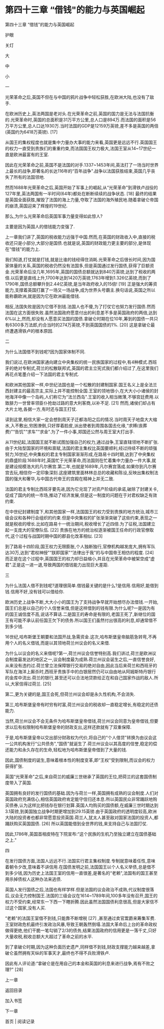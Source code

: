 # 第四十三章 “借钱"的能力与英国崛起

第四十三章 “借钱"的能力与英国崛起

护眼

关灯

大

中

小

一

光荣革命之后,英国不但在与中国的鸦片战争中轻松获胜,在欧洲大陆,也没有了敌手.

在欧洲历史上,英法两国是老对头.在光荣革命之前,英国的国力是无法与法国抗衡的.光荣革命时,英国的总面积是31万平方公里,总人口是894万.而法国的面积是56万平方公里,总人口达1930万.当时法国的GDP是12159万英镑,差不多是英国的两倍(英国约为6418万英镑). [17]

从国王的集权程度也就是集中力量办大事的能力来看,英国更是远远不行.英国国王的权力一直受到贵族们的重重约束,而法国国王权力极大,法国王室从14~17世纪一直是欧洲最富有的王室.

因此在光荣革命之前,英国不是法国的对手.1337~1453年间,英法打了一场当时世界上最长的战争,即著名的长达116年的“百年战争".战争以法国获胜结束,英国几乎丧失了所有的法国领地.

然而1688年光荣革命之后,英国开始了军事上的崛起,从“光荣革命"到滑铁卢战役的127年里,英法两国有一半时间(64年)都处在断断续续的战争状态. [18] 最终的结果是英国全面获胜,摧毁了法国的海上力量,夺取了法国的海外殖民地.随着拿破仑帝国的崩溃,英国迎来了辉煌的19世纪.

那么,为什么光荣革命后英国军事力量变得如此惊人?

主要是因为英国人的借钱能力变强了.

上一章我们讲了,英国的税收能力远强于中国.然而,在英国的财政收入中,直接的税收还只是小部分,大部分是国债.也就是说,英国的财政能力更主要的部分,是体现在“借钱"的能力上.

我们知道,打仗就是打钱,就是比谁的钱经得住消耗.光荣革命之后很长时间,因为国家体量的关系,英国的税收仍然没有法国多,但是英国通过发行国债,获得了巨额资金.光荣革命后没几年,1695年,英国的国债总额就达到840万英镑,达到了税收的两倍.以后更是直线上升,1700年达到1420万英镑,1763年增到1.326亿英镑,而到了1790年,国债总额攀升到2.44亿英镑,是当年政府收入的15倍! [19] 正是强大的筹资能力,支撑着英国打赢了一场又一场战争,成为世界头号霸主.换句话说,英国之所以能称霸欧洲,就是因为它在欧洲最能借钱.

相反,法国失败是因为它借不到钱.法国人也不傻,为了打仗它也努力发行国债.然而法国在这方面很失败.虽然法国政府愿意付出的利息差不多是英国政府的两倍,达到6%以上,然而,却没有人愿意买法国的国债.拿破仑时期在位10年,筹到的国债一共只有6300多万法郎,约合当时的274万英镑,不到英国国债的1%. [20] 这是拿破仑最终遭遇滑铁卢的根本原因.

二

为什么法国借不到钱呢?因为国家体制不同.

我们说过,在欧洲国家通向建立中央集权的统一民族国家的过程中,有4种模式.西班牙的绝对专制式,荷兰的松散联邦式,英国的君主立宪式我们都介绍过了,在这里我们再花点笔墨介绍一下法国的君主专制式.

和欧洲其他国家一样,中世纪法国也是一个松散的封建制国家.国王名义上是全法兰西封建主的最高宗主,实际上并不能控制全国.王室的领地很小,在大大小小诸侯的封地海洋中像一个岛屿,人们称它为“法兰西岛".王室的收入相当微薄,不够宫廷费用.以致腓力一世曾率领臣仆抢劫过路的意大利客商,以补不足. [21] 然而,诸侯们却占有大片土地,各据一方,有时还与国王打仗.

读到这里,相信大家一定会想到周天子迁都洛阳之后的情况.当时周天子地盘大大缩水,入不敷出,穷困潦倒,只好厚着脸皮,派出使者到周围各国去化缘,“求赙(丧葬费)"“告饥"“求车"“求金".为了一件小事,郑国还公然与周王室大打出手.

从11世纪起,法国国王就不断试图加强自己的权力,通过战争,王室直辖领地不断扩张.由于大陆型国家的环境和禀赋,法国的君主集权比英国要顺利,经过持续不断的顽强努力,16世纪,中央集权的君主专制国家渐渐形成,在路易十四时期,达到了中央集权的鼎盛阶段.1688年时,英国忙于光荣革命,而法国则在忙着集中力量办一件大事,就是建设规模浩大的凡尔赛宫.第二年,也就是1689年,凡尔赛宫落成.如果你到凡尔赛宫去玩,相信你一定印象深刻.这座建筑里面林林总总的收藏和陈设,反映出集权制法国的强大和奢华,与中国古代帝王的宫殿在精神上并无二致.

法国的君主专制比西班牙要先进,因为它兑现了对资产阶级的承诺,破除了封建关卡,促成了国内的统一市场,推动了经济发展,但是这一制度的问题在于对君权缺乏有效约束.

在中世纪封建制度下,和其他国家一样,法国国王的权力受到贵族的地方统治,城市三级会议和各种行会组织的约束.但是中央集权的扩张渐渐突破了这些约束,表现之一就是税收的增长.比如在路易十一统治期间,税收增长了近四倍.为了征税,法国建立起一支庞大的官僚队伍. [22] 贵族在地方的统治权逐渐被国王任命的行政官僚取代,这个过程与战国时期中国的郡县化改革相似. [23]

到了路易十四阶段,国王权力无限膨胀,个人独断独行,官僚机构越发庞大,拥有军队达30万,达到“君权神授"“朕即国家"“法律出于我"的与中国帝王相仿的程度. [24] 而正是在这个过程中,英国国王的权力却日益缩小,并且在光荣革命中被架空成“虚君".正是这一进一退,导致两国的借钱能力出现巨大差距.

三

为什么法国人借不到钱呢?道理很简单.借钱最关键的是什么?是信用.信用好,能借到钱.信用不好,没有钱可以借给你.

欧洲历史上战争不断,大大小小的国王为了支持战争早就开始想尽办法借钱.一开始,国王们总是以自己的个人信誉来借,但是这样借到的钱有限.为什么呢?一是因为有的国王诚信度不高,说话不算话.二是国王的寿命是有限的,老国王死了,新继位的国王有可能不承认前任国王欠下的债务.所以国王们虽然付出很高的利息,却通常借不到多少钱.

16世纪,哈布斯堡王朝要和法国开战,急需资金.这次,哈布斯堡皇帝脑筋急转弯,不再用个人的名义借钱,而是以其领地荷兰州议会的名义来借.

为什么以议会的名义来借呢?第一,荷兰州议会信誉特别高.我们讲过,荷兰是欧洲议会制度最发达的地区之一,议会制度最为成熟.荷兰州议会诞生之后,一直信誉良好,从来没有违约过.荷兰曾立法保障银行交易的绝对自由,因此当后来荷兰和西班牙的军队在海洋上厮杀时,西班牙贵族手中的白银居然仍可以自由地从阿姆斯特丹银行的金库中流出.荷兰的银行,甚至还可以合法地贷款给正在和自己国家作战的敌人.所以,大家信得过荷兰. [25]

第二,更为关键的是,国王会死,但荷兰州议会却是永久性机构,不会消失.

第三,哈布斯堡皇帝有时穷有时富,荷兰州议会的税收却一直稳定增长,有稳定的还债能力.

当然,荷兰州议会不会无条件为哈布斯堡皇帝借钱,荷兰州议会同意为皇帝借钱,但要求以后有权限制哈布斯堡皇帝的财政支出,这样还款就有了双重保障.

于是,哈布斯堡皇帝以交出部分财政权为代价,将自己的“个人借贷"转换为由议会这一公共机构发行“公共债务",“国债"就诞生了.荷兰州议会以其高度的信誉,稳定的偿还能力和永久存在的生命,轻松地为哈布斯堡皇帝借到了大量的钱.

因此,国债制度的诞生,意味着根本性的制度变革,即“王权"受到限制,而议会的权力获得扩张.

英国“光荣革命"之后,来自荷兰的威廉三世继承了英国的王位,把荷兰的这套国债制度带入了英国.

英国拥有良好的发行国债的基础.因为与荷兰一样,英国拥有成熟的议会制度.人们对英国政府充满信心,相信英国政府肯定能守信归还本息.所以英国民众非常踊跃地购买债券,认为这样比把钱存在银行划算.英国人均购买的国债额,在威廉三世时期达到3.1英镑,到美国独立战争时期更增加到29.15英镑.由于英国政府的透明度较高,欧洲大陆的投资者也都非常愿意投资英国.荷兰人,犹太人甚至敌对国家法国的投资人,都踊跃购买英国国债. [26] 所以英国能借到全世界的钱,来支持自己与法国打仗.

因此,1786年,英国首相皮特在下院宣布:“这个民族的生机乃至独立建立在国债基础之上."

四

在发行国债方面,法国人远远不行.法国实行君主集权制度.专制就意味着任性,意味着朝令夕改,意味着不讲信用.在国债发明之前,法国国王以个人名义举债,总是借不到多少钱,因为历史上法国王室的信用一直很差,是著名的“老赖",法国有的国王甚至用杀掉债权人这种办法来逃债.

英国人发行国债之后,法国也有样学样.但是法国的议会政治不成熟,代议制度很落后,议会无力控制国王.法国的三级会议在1614~1789年间,100多年没有召开,国王的权力不受约束,经常东一下西一下瞎折腾.因此虽然法国国债利息很高,但是大家信不过这个国家,没有人买.

“老赖"的法国王室借不到钱,只能靠不断增税 [27] ,甚至通过卖官鬻爵来筹集军费.王室财政危机最终引发政治风暴,导致王朝轰然倒塌.法国大革命后上台的革命政权做得更绝,他们干脆一笔勾销了2/3的债务,结果法国政府的信用更是一落千丈,只好大量收税,税收总额大大超过了革命之前的水平.

到了拿破仑时期,因为这种负面历史遗产,同样借不到钱,财政支撑能力越来越差,拿破仑虽然拥有天纵的军事天才,最终也不得不兵败滑铁卢.

因此有人评论道:“拿破仑是在用自己的本金和英国的利息来进行战争,焉有不败之理?" [28]

上一章

返回目录

加入书签

下一章

首页 | 阅读记录